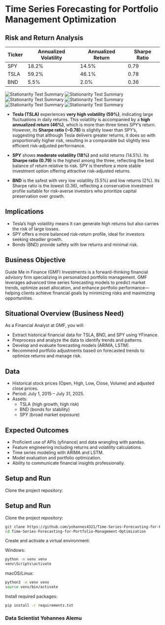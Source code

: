 # Time Series Forecasting for Portfolio Management Optimization

## Risk and Return Analysis

| Ticker | Annualized Volatility | Annualized Return | Sharpe Ratio |
|--------|-----------------------|-------------------|--------------|
| SPY    | 18.2%                 | 14.5%             | 0.79         |
| TSLA   | 59.2%                 | 46.1%             | 0.78         |
| BND    | 5.5%                  | 2.0%              | 0.36         |


![Stationarity Test Summary](plot/download.png)
![Stationarity Test Summary](plot/output.png)
![Stationarity Test Summary](plot/output1.png)
![Stationarity Test Summary](plot/output2.png)
![Stationarity Test Summary](plot/output3.png)
![Stationarity Test Summary](plot/output4.png)


- **Tesla (TSLA)** experiences **very high volatility (59%)**, indicating large fluctuations in daily returns. This volatility is accompanied by a **high annualized return (46%)**, which is more than three times SPY’s return. However, its **Sharpe ratio (~0.78)** is slightly lower than SPY’s, suggesting that although Tesla delivers greater returns, it does so with proportionally higher risk, resulting in a comparable but slightly less efficient risk-adjusted performance.

- **SPY** shows **moderate volatility (18%)** and solid returns (14.5%). Its **Sharpe ratio (0.79)** is the highest among the three, reflecting the best balance of return relative to risk. SPY is therefore a more stable investment option offering attractive risk-adjusted returns.

- **BND** is the safest with very low volatility (5.5%) and low returns (2%). Its Sharpe ratio is the lowest (0.36), reflecting a conservative investment profile suitable for risk-averse investors who prioritize capital preservation over growth.

## Implications

- Tesla’s high volatility means it can generate high returns but also carries the risk of large losses.
- SPY offers a more balanced risk-return profile, ideal for investors seeking steadier growth.
- Bonds (BND) provide safety with low returns and minimal risk.

## Business Objective

Guide Me in Finance (GMF) Investments is a forward-thinking financial advisory firm specializing in personalized portfolio management. GMF leverages advanced time series forecasting models to predict market trends, optimize asset allocation, and enhance portfolio performance—helping clients achieve financial goals by minimizing risks and maximizing opportunities.

## Situational Overview (Business Need)

As a Financial Analyst at GMF, you will:

- Extract historical financial data for TSLA, BND, and SPY using YFinance.
- Preprocess and analyze the data to identify trends and patterns.
- Develop and evaluate forecasting models (ARIMA, LSTM).
- Recommend portfolio adjustments based on forecasted trends to optimize returns and manage risk.

## Data

- Historical stock prices (Open, High, Low, Close, Volume) and adjusted close prices.
- Period: July 1, 2015 – July 31, 2025.
- Assets:  
  - TSLA (high growth, high risk)  
  - BND (bonds for stability)  
  - SPY (broad market exposure)

## Expected Outcomes

- Proficient use of APIs (yfinance) and data wrangling with pandas.
- Feature engineering including returns and volatility calculations.
- Time series modeling with ARIMA and LSTM.
- Model evaluation and portfolio optimization.
- Ability to communicate financial insights professionally.


## Setup and Run

Clone the project repository:
## Setup and Run

Clone the project repository:

```bash
git clone https://github.com/yohannes4321/Time-Series-Forecasting-for-Portfolio-Management-Optimization.git
cd Time-Series-Forecasting-for-Portfolio-Management-Optimization
```
Create and activate a virtual environment:

Windows:
```bash
python -m venv venv
venv\Scripts\activate
```

macOS/Linux:
```bash
python3 -m venv venv
source venv/bin/activate
```
Install required packages:
```bash
pip install -r requirements.txt
```


### Data Scientist Yohannes Alemu